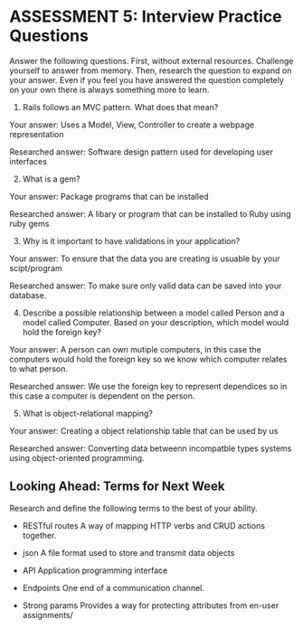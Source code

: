 # ASSESSMENT 5: Interview Practice Questions

Answer the following questions. First, without external resources. Challenge yourself to answer from memory. Then, research the question to expand on your answer. Even if you feel you have answered the question completely on your own there is always something more to learn.   

1. Rails follows an MVC pattern. What does that mean?

  Your answer: Uses a Model, View, Controller to create a webpage representation

  Researched answer: Software design pattern used for developing user interfaces



2. What is a gem?

  Your answer: Package programs that can be installed

  Researched answer: A libary or program that can be installed to Ruby using ruby gems



3. Why is it important to have validations in your application?

  Your answer: To ensure that the data you are creating is usuable by your scipt/program

  Researched answer: To make sure only valid data can be saved into your database.



4. Describe a possible relationship between a model called Person and a model called Computer. Based on your description, which model would hold the foreign key?

  Your answer: A person can own mutiple computers, in this case the computers would hold the foreign key so we know which computer relates to what person.

  Researched answer: We use the foreign key to represent dependices so in this case a computer is dependent on the person.



5. What is object-relational mapping?

  Your answer: Creating a object relationship table that can be used by us

  Researched answer: Converting data betweenn incompatble types systems using object-oriented programming.



## Looking Ahead: Terms for Next Week

Research and define the following terms to the best of your ability.
- RESTful routes
  A way of mapping HTTP verbs and CRUD actions together.

- json
  A file format used to store and transmit data objects

- API
  Application programming interface

- Endpoints
  One end of a communication channel.

- Strong params
  Provides a way for protecting attributes from en-user assignments/

